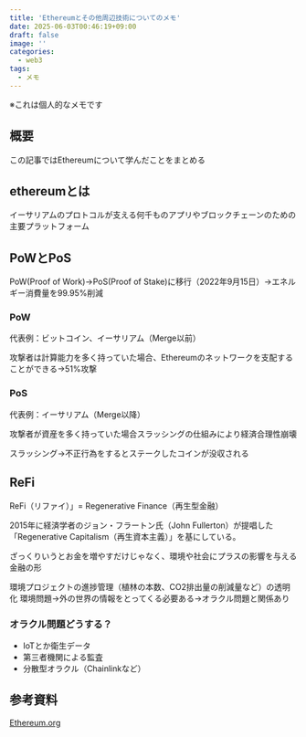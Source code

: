 ```yaml
---
title: 'Ethereumとその他周辺技術についてのメモ'
date: 2025-06-03T00:46:19+09:00
draft: false
image: ''
categories:
  - web3
tags:
  - メモ
---
```


※これは個人的なメモです

## 概要
この記事ではEthereumについて学んだことをまとめる

## ethereumとは
イーサリアムのプロトコルが支える何千ものアプリやブロックチェーンのための主要プラットフォーム

##  PoWとPoS

PoW(Proof of Work)→PoS(Proof of Stake)に移行（2022年9月15日）→エネルギー消費量を99.95%削減

### PoW

代表例：ビットコイン、イーサリアム（Merge以前）

攻撃者は計算能力を多く持っていた場合、Ethereumのネットワークを支配することができる→51%攻撃

### PoS

代表例：イーサリアム（Merge以降）

攻撃者が資産を多く持っていた場合スラッシングの仕組みにより経済合理性崩壊

スラッシング→不正行為をするとステークしたコインが没収される

## ReFi
ReFi（リファイ）」= Regenerative Finance（再生型金融）

2015年に経済学者のジョン・フラートン氏（John Fullerton）が提唱した「Regenerative Capitalism（再生資本主義）」を基にしている。

ざっくりいうとお金を増やすだけじゃなく、環境や社会にプラスの影響を与える金融の形

環境プロジェクトの進捗管理（植林の本数、CO2排出量の削減量など）の透明化
環境問題→外の世界の情報をとってくる必要ある→オラクル問題と関係あり

### オラクル問題どうする？
- IoTとか衛生データ
- 第三者機関による監査
- 分散型オラクル（Chainlinkなど）

## 参考資料
[Ethereum.org](https://ethereum.org/ja/)